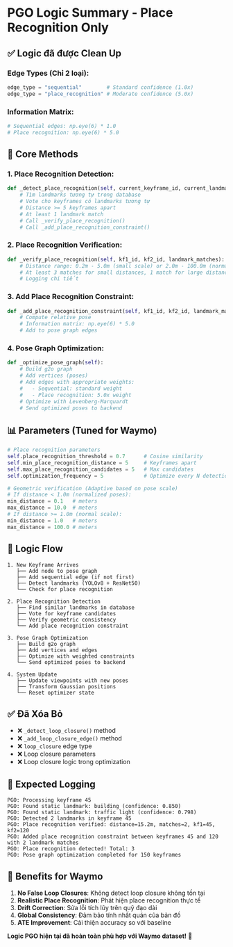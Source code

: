 # PGO Logic Summary - Place Recognition Only

## **✅ Logic đã được Clean Up**

### **Edge Types (Chỉ 2 loại):**
```python
edge_type = "sequential"        # Standard confidence (1.0x)
edge_type = "place_recognition" # Moderate confidence (5.0x)
```

### **Information Matrix:**
```python
# Sequential edges: np.eye(6) * 1.0
# Place recognition: np.eye(6) * 5.0
```

## **🔧 Core Methods**

### **1. Place Recognition Detection:**
```python
def _detect_place_recognition(self, current_keyframe_id, current_landmarks):
    # Tìm landmarks tương tự trong database
    # Vote cho keyframes có landmarks tương tự
    # Distance >= 5 keyframes apart
    # At least 1 landmark match
    # Call _verify_place_recognition()
    # Call _add_place_recognition_constraint()
```

### **2. Place Recognition Verification:**
```python
def _verify_place_recognition(self, kf1_id, kf2_id, landmark_matches):
    # Distance range: 0.2m - 5.0m (small scale) or 2.0m - 100.0m (normal scale)
    # At least 3 matches for small distances, 1 match for large distances
    # Logging chi tiết
```

### **3. Add Place Recognition Constraint:**
```python
def _add_place_recognition_constraint(self, kf1_id, kf2_id, landmark_matches):
    # Compute relative pose
    # Information matrix: np.eye(6) * 5.0
    # Add to pose graph edges
```

### **4. Pose Graph Optimization:**
```python
def _optimize_pose_graph(self):
    # Build g2o graph
    # Add vertices (poses)
    # Add edges with appropriate weights:
    #   - Sequential: standard weight
    #   - Place recognition: 5.0x weight
    # Optimize with Levenberg-Marquardt
    # Send optimized poses to backend
```

## **📊 Parameters (Tuned for Waymo)**

```python
# Place recognition parameters
self.place_recognition_threshold = 0.7      # Cosine similarity
self.min_place_recognition_distance = 5     # Keyframes apart
self.max_place_recognition_candidates = 5   # Max candidates
self.optimization_frequency = 5             # Optimize every N detections

# Geometric verification (Adaptive based on pose scale)
# If distance < 1.0m (normalized poses):
min_distance = 0.1   # meters
max_distance = 10.0  # meters
# If distance >= 1.0m (normal scale):
min_distance = 1.0   # meters
max_distance = 100.0 # meters
```

## **🎯 Logic Flow**

```
1. New Keyframe Arrives
   ├── Add node to pose graph
   ├── Add sequential edge (if not first)
   ├── Detect landmarks (YOLOv8 + ResNet50)
   └── Check for place recognition

2. Place Recognition Detection
   ├── Find similar landmarks in database
   ├── Vote for keyframe candidates
   ├── Verify geometric consistency
   └── Add place recognition constraint

3. Pose Graph Optimization
   ├── Build g2o graph
   ├── Add vertices and edges
   ├── Optimize with weighted constraints
   └── Send optimized poses to backend

4. System Update
   ├── Update viewpoints with new poses
   ├── Transform Gaussian positions
   └── Reset optimizer state
```

## **✅ Đã Xóa Bỏ**

- ❌ `_detect_loop_closure()` method
- ❌ `_add_loop_closure_edge()` method
- ❌ `loop_closure` edge type
- ❌ Loop closure parameters
- ❌ Loop closure logic trong optimization

## **🚀 Expected Logging**

```
PGO: Processing keyframe 45
PGO: Found static landmark: building (confidence: 0.850)
PGO: Found static landmark: traffic light (confidence: 0.798)
PGO: Detected 2 landmarks in keyframe 45
PGO: Place recognition verified: distance=15.2m, matches=2, kf1=45, kf2=120
PGO: Added place recognition constraint between keyframes 45 and 120 with 2 landmark matches
PGO: Place recognition detected! Total: 3
PGO: Pose graph optimization completed for 150 keyframes
```

## **🎯 Benefits for Waymo**

1. **No False Loop Closures**: Không detect loop closure không tồn tại
2. **Realistic Place Recognition**: Phát hiện place recognition thực tế
3. **Drift Correction**: Sửa lỗi tích lũy trên quỹ đạo dài
4. **Global Consistency**: Đảm bảo tính nhất quán của bản đồ
5. **ATE Improvement**: Cải thiện accuracy so với baseline

**Logic PGO hiện tại đã hoàn toàn phù hợp với Waymo dataset!** 🎉

